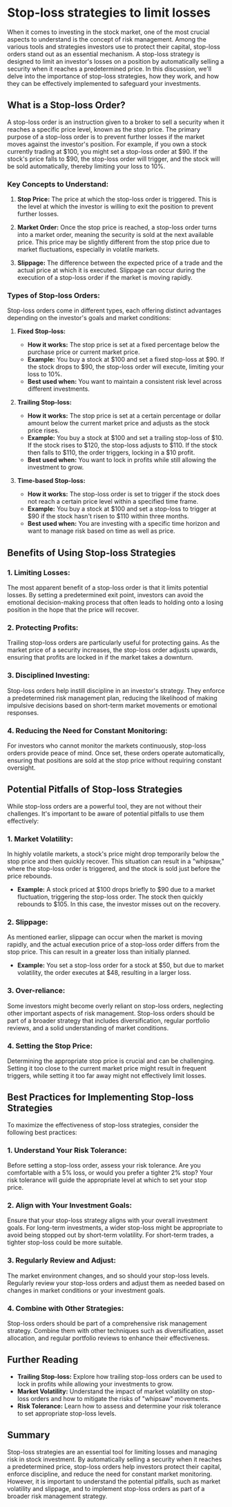 # Stop-loss strategies to limit losses

When it comes to investing in the stock market, one of the most crucial aspects to understand is the concept of risk management. Among the various tools and strategies investors use to protect their capital, stop-loss orders stand out as an essential mechanism. A stop-loss strategy is designed to limit an investor's losses on a position by automatically selling a security when it reaches a predetermined price. In this discussion, we'll delve into the importance of stop-loss strategies, how they work, and how they can be effectively implemented to safeguard your investments.

## What is a Stop-loss Order?

A stop-loss order is an instruction given to a broker to sell a security when it reaches a specific price level, known as the stop price. The primary purpose of a stop-loss order is to prevent further losses if the market moves against the investor's position. For example, if you own a stock currently trading at $100, you might set a stop-loss order at $90. If the stock's price falls to $90, the stop-loss order will trigger, and the stock will be sold automatically, thereby limiting your loss to 10%.

### **Key Concepts to Understand:**

1. **Stop Price:** The price at which the stop-loss order is triggered. This is the level at which the investor is willing to exit the position to prevent further losses.

2. **Market Order:** Once the stop price is reached, a stop-loss order turns into a market order, meaning the security is sold at the next available price. This price may be slightly different from the stop price due to market fluctuations, especially in volatile markets.

3. **Slippage:** The difference between the expected price of a trade and the actual price at which it is executed. Slippage can occur during the execution of a stop-loss order if the market is moving rapidly.

### **Types of Stop-loss Orders:**

Stop-loss orders come in different types, each offering distinct advantages depending on the investor's goals and market conditions:

1. **Fixed Stop-loss:**
   - **How it works:** The stop price is set at a fixed percentage below the purchase price or current market price.
   - **Example:** You buy a stock at $100 and set a fixed stop-loss at $90. If the stock drops to $90, the stop-loss order will execute, limiting your loss to 10%.
   - **Best used when:** You want to maintain a consistent risk level across different investments.

2. **Trailing Stop-loss:**
   - **How it works:** The stop price is set at a certain percentage or dollar amount below the current market price and adjusts as the stock price rises.
   - **Example:** You buy a stock at $100 and set a trailing stop-loss of $10. If the stock rises to $120, the stop-loss adjusts to $110. If the stock then falls to $110, the order triggers, locking in a $10 profit.
   - **Best used when:** You want to lock in profits while still allowing the investment to grow.

3. **Time-based Stop-loss:**
   - **How it works:** The stop-loss order is set to trigger if the stock does not reach a certain price level within a specified time frame.
   - **Example:** You buy a stock at $100 and set a stop-loss to trigger at $90 if the stock hasn't risen to $110 within three months.
   - **Best used when:** You are investing with a specific time horizon and want to manage risk based on time as well as price.

## Benefits of Using Stop-loss Strategies

### **1. Limiting Losses:**
The most apparent benefit of a stop-loss order is that it limits potential losses. By setting a predetermined exit point, investors can avoid the emotional decision-making process that often leads to holding onto a losing position in the hope that the price will recover.

### **2. Protecting Profits:**
Trailing stop-loss orders are particularly useful for protecting gains. As the market price of a security increases, the stop-loss order adjusts upwards, ensuring that profits are locked in if the market takes a downturn.

### **3. Disciplined Investing:**
Stop-loss orders help instill discipline in an investor's strategy. They enforce a predetermined risk management plan, reducing the likelihood of making impulsive decisions based on short-term market movements or emotional responses.

### **4. Reducing the Need for Constant Monitoring:**
For investors who cannot monitor the markets continuously, stop-loss orders provide peace of mind. Once set, these orders operate automatically, ensuring that positions are sold at the stop price without requiring constant oversight.

## Potential Pitfalls of Stop-loss Strategies

While stop-loss orders are a powerful tool, they are not without their challenges. It's important to be aware of potential pitfalls to use them effectively:

### **1. Market Volatility:**
In highly volatile markets, a stock's price might drop temporarily below the stop price and then quickly recover. This situation can result in a "whipsaw," where the stop-loss order is triggered, and the stock is sold just before the price rebounds.

- **Example:** A stock priced at $100 drops briefly to $90 due to a market fluctuation, triggering the stop-loss order. The stock then quickly rebounds to $105. In this case, the investor misses out on the recovery.

### **2. Slippage:**
As mentioned earlier, slippage can occur when the market is moving rapidly, and the actual execution price of a stop-loss order differs from the stop price. This can result in a greater loss than initially planned.

- **Example:** You set a stop-loss order for a stock at $50, but due to market volatility, the order executes at $48, resulting in a larger loss.

### **3. Over-reliance:**
Some investors might become overly reliant on stop-loss orders, neglecting other important aspects of risk management. Stop-loss orders should be part of a broader strategy that includes diversification, regular portfolio reviews, and a solid understanding of market conditions.

### **4. Setting the Stop Price:**
Determining the appropriate stop price is crucial and can be challenging. Setting it too close to the current market price might result in frequent triggers, while setting it too far away might not effectively limit losses.

## Best Practices for Implementing Stop-loss Strategies

To maximize the effectiveness of stop-loss strategies, consider the following best practices:

### **1. Understand Your Risk Tolerance:**
Before setting a stop-loss order, assess your risk tolerance. Are you comfortable with a 5% loss, or would you prefer a tighter 2% stop? Your risk tolerance will guide the appropriate level at which to set your stop price.

### **2. Align with Your Investment Goals:**
Ensure that your stop-loss strategy aligns with your overall investment goals. For long-term investments, a wider stop-loss might be appropriate to avoid being stopped out by short-term volatility. For short-term trades, a tighter stop-loss could be more suitable.

### **3. Regularly Review and Adjust:**
The market environment changes, and so should your stop-loss levels. Regularly review your stop-loss orders and adjust them as needed based on changes in market conditions or your investment goals.

### **4. Combine with Other Strategies:**
Stop-loss orders should be part of a comprehensive risk management strategy. Combine them with other techniques such as diversification, asset allocation, and regular portfolio reviews to enhance their effectiveness.

## Further Reading

- **Trailing Stop-loss:** Explore how trailing stop-loss orders can be used to lock in profits while allowing your investments to grow.
- **Market Volatility:** Understand the impact of market volatility on stop-loss orders and how to mitigate the risks of "whipsaw" movements.
- **Risk Tolerance:** Learn how to assess and determine your risk tolerance to set appropriate stop-loss levels.

## Summary

Stop-loss strategies are an essential tool for limiting losses and managing risk in stock investment. By automatically selling a security when it reaches a predetermined price, stop-loss orders help investors protect their capital, enforce discipline, and reduce the need for constant market monitoring. However, it is important to understand the potential pitfalls, such as market volatility and slippage, and to implement stop-loss orders as part of a broader risk management strategy.